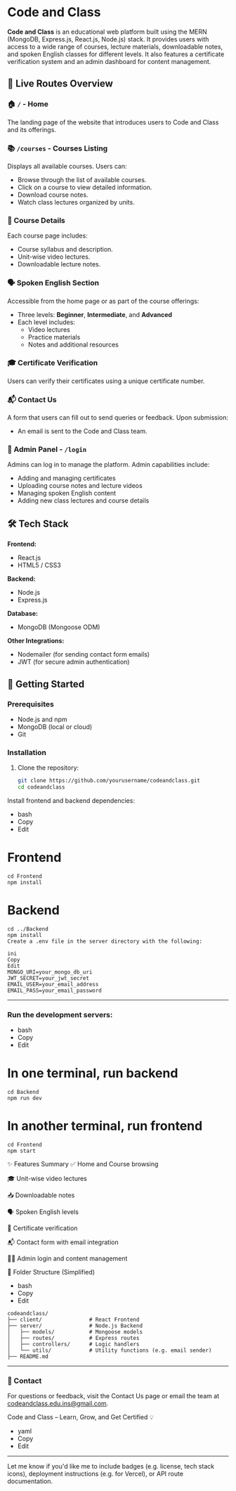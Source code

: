 # Code and Class

**Code and Class** is an educational web platform built using the MERN (MongoDB, Express.js, React.js, Node.js) stack. It provides users with access to a wide range of courses, lecture materials, downloadable notes, and spoken English classes for different levels. It also features a certificate verification system and an admin dashboard for content management.

## 🔗 Live Routes Overview

### 🏠 `/` - Home
The landing page of the website that introduces users to Code and Class and its offerings.

### 📚 `/courses` - Courses Listing
Displays all available courses. Users can:
- Browse through the list of available courses.
- Click on a course to view detailed information.
- Download course notes.
- Watch class lectures organized by units.

### 🎥 Course Details
Each course page includes:
- Course syllabus and description.
- Unit-wise video lectures.
- Downloadable lecture notes.

### 🗣️ Spoken English Section
Accessible from the home page or as part of the course offerings:
- Three levels: **Beginner**, **Intermediate**, and **Advanced**
- Each level includes:
  - Video lectures
  - Practice materials
  - Notes and additional resources

### 🎓 Certificate Verification
Users can verify their certificates using a unique certificate number.

### 📬 Contact Us
A form that users can fill out to send queries or feedback. Upon submission:
- An email is sent to the Code and Class team.

### 🔐 Admin Panel - `/login`
Admins can log in to manage the platform. Admin capabilities include:
- Adding and managing certificates
- Uploading course notes and lecture videos
- Managing spoken English content
- Adding new class lectures and course details

## 🛠 Tech Stack

**Frontend:**
- React.js
- HTML5 / CSS3

**Backend:**
- Node.js
- Express.js

**Database:**
- MongoDB (Mongoose ODM)

**Other Integrations:**
- Nodemailer (for sending contact form emails)
- JWT (for secure admin authentication)

## 🚀 Getting Started

### Prerequisites

- Node.js and npm
- MongoDB (local or cloud)
- Git

### Installation

1. Clone the repository:

   ```bash
   git clone https://github.com/yourusername/codeandclass.git
   cd codeandclass
Install frontend and backend dependencies:

- bash
- Copy
- Edit
# Frontend
```
cd Frontend
npm install
```

# Backend
```
cd ../Backend
npm install
Create a .env file in the server directory with the following:

ini
Copy
Edit
MONGO_URI=your_mongo_db_uri
JWT_SECRET=your_jwt_secret
EMAIL_USER=your_email_address
EMAIL_PASS=your_email_password
```
---

### Run the development servers:

- bash
- Copy
- Edit
# In one terminal, run backend
```
cd Backend
npm run dev
```

# In another terminal, run frontend
```
cd Frontend
npm start
```

✨ Features Summary
✅ Home and Course browsing

🎓 Unit-wise video lectures

📥 Downloadable notes

🗣️ Spoken English levels

🔐 Certificate verification

📬 Contact form with email integration

👨‍💻 Admin login and content management

📁 Folder Structure (Simplified)
- bash
- Copy
- Edit
```
codeandclass/
├── client/               # React Frontend
├── server/               # Node.js Backend
│   ├── models/           # Mongoose models
│   ├── routes/           # Express routes
│   ├── controllers/      # Logic handlers
│   └── utils/            # Utility functions (e.g. email sender)
├── README.md

```
---

### 📧 Contact
For questions or feedback, visit the Contact Us page or email the team at codeandclass.edu.ins@gmail.com.

Code and Class – Learn, Grow, and Get Certified 💡

- yaml
- Copy
- Edit

---

Let me know if you'd like me to include badges (e.g. license, tech stack icons), deployment instructions (e.g. for Vercel), or API route documentation.